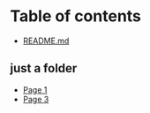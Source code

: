# Table of contents

* [README.md](README.md)

## just a folder

* [Page 1](just-a-folder/page-1.md)
* [Page 3](just-a-folder/page-3.md)
